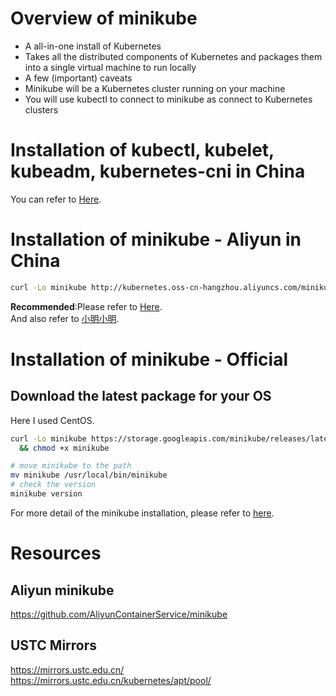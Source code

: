 # Overview of minikube
* A all-in-one install of Kubernetes
* Takes all the distributed components of Kubernetes and packages them into a single virtual machine to run locally
* A few (important) caveats
* Minikube will be a Kubernetes cluster running on your machine
* You will use kubectl to connect to minikube as connect to Kubernetes clusters

# Installation of kubectl, kubelet, kubeadm, kubernetes-cni in China
You can refer to [Here](https://github.com/HuangMarco/knowledge-hub/blob/dev/linux-operation/linux_installation_softwares_components.md#install-kubectl-via-ustc-within-china).


# Installation of minikube - Aliyun in China
```sh
curl -Lo minikube http://kubernetes.oss-cn-hangzhou.aliyuncs.com/minikube/releases/v1.0.0/minikube-linux-amd64 && chmod +x minikube && sudo mv minikube /usr/local/bin/

```

**Recommended**:Please refer to [Here](https://github.com/HuangMarco/knowledge-hub/blob/dev/linux-operation/linux_installation_softwares_components.md#kubernates).
<br>
And also refer to [小明小明](https://yangmingxiong.com/).


# Installation of minikube - Official
## Download the latest package for your OS
Here I used CentOS.

```sh
curl -Lo minikube https://storage.googleapis.com/minikube/releases/latest/minikube-linux-amd64 \
  && chmod +x minikube

# move minikube to the path
mv minikube /usr/local/bin/minikube
# check the version
minikube version
```

For more detail of the minikube installation, please refer to [here](https://kubernetes.io/docs/tasks/tools/install-minikube/).


# Resources

## Aliyun minikube

https://github.com/AliyunContainerService/minikube

## USTC Mirrors
https://mirrors.ustc.edu.cn/
<br>
https://mirrors.ustc.edu.cn/kubernetes/apt/pool/



